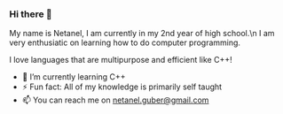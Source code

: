 ### Hi there 👋

My name is Netanel, I am currently in my 2nd year of high school.\n
I am very enthusiatic on learning how to do computer programming.

I love languages that are multipurpose and efficient like C++!

- 🌱 I’m currently learning C++
- ⚡ Fun fact: All of my knowledge is primarily self taught
- 📫 You can reach me on netanel.guber@gmail.com
<!--
**NetanelGuber/NetanelGuber** is a ✨ _special_ ✨ repository because its `README.md` (this file) appears on your GitHub profile.

Here are some ideas to get you started:

- 🔭 I’m currently working on ...
- 🌱 I’m currently learning ...
- 👯 I’m looking to collaborate on ...
- 🤔 I’m looking for help with ...
- 💬 Ask me about ...
- 📫 How to reach me: ...
- 😄 Pronouns: ...
- ⚡ Fun fact: ...
-->
